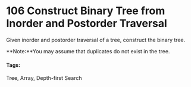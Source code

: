 # 106 Construct Binary Tree from Inorder and Postorder Traversal

Given inorder and postorder traversal of a tree, construct the binary tree.

**Note:**You may assume that duplicates do not exist in the tree.

#### Tags:
Tree, Array, Depth-first Search